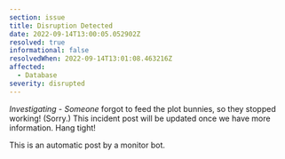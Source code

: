 ```yaml
---
section: issue
title: Disruption Detected
date: 2022-09-14T13:00:05.052902Z
resolved: true
informational: false
resolvedWhen: 2022-09-14T13:01:08.463216Z
affected:
  - Database
severity: disrupted
---
```

*Investigating* - _Someone_ forgot to feed the plot bunnies, so they stopped working! (Sorry.) This incident post will be updated once we have more information. Hang tight!

This is an automatic post by a monitor bot.
        